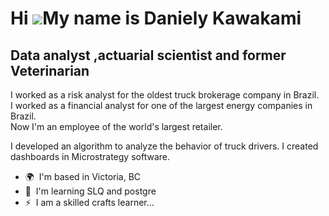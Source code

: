Hi ![](https://user-images.githubusercontent.com/18350557/176309783-0785949b-9127-417c-8b55-ab5a4333674e.gif)My name is Daniely Kawakami
========================================================================================================================================

Data analyst ,actuarial scientist and former Veterinarian  
------------------------------------

I worked as a risk analyst for the oldest truck brokerage company in Brazil.  
I worked as a financial analyst for one of the largest energy companies in Brazil.  
Now I'm an employee of the world's largest retailer. 

I developed an algorithm to analyze the behavior of truck drivers.
I created dashboards in Microstrategy software.


*   🌍  I'm based in Victoria, BC
*   🧠  I'm learning SLQ and postgre
*   ⚡  I am a skilled crafts learner...
